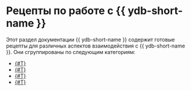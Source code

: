 # Рецепты по работе с {{ ydb-short-name }}

Этот раздел документации {{ ydb-short-name }} содержит готовые рецепты для различных аспектов взаимодействия с {{ ydb-short-name }}. Они сгруппированы по следующим категориям:

* [{#T}](ydb-sdk/index.md)
* [{#T}](ydb-cli/index.md)
* [{#T}](../yql/reference/recipes/index.md)
* [{#T}](../olap/index.md)